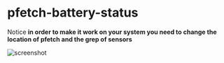 # pfetch-battery-status

Notice
**in order to make it work on your system you need to change the location of pfetch and the grep of sensors**



![screenshot](https://raw.githubusercontent.com/stking68/pfetch-battery-status/main/screenshot.png)
